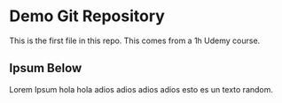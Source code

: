 # Demo Git Repository

This is the first file in this repo. This comes from a 1h Udemy course.

## Ipsum Below

Lorem Ipsum hola hola adios adios adios adios esto es un texto random.
